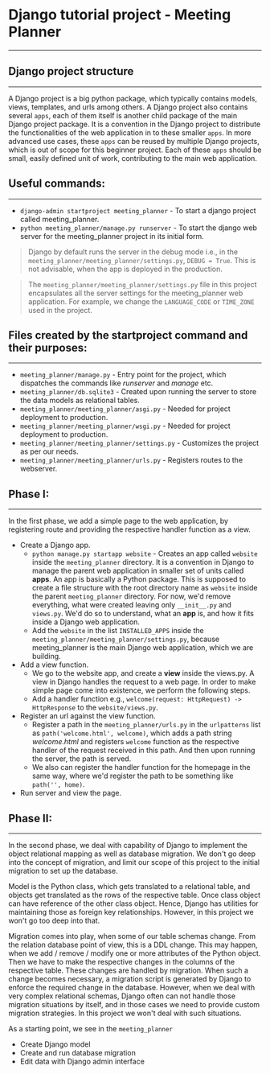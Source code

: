 # Django tutorial project - Meeting Planner
---

## Django project structure
---

A Django project is a big python package, which typically contains models, views, templates, and urls among others. A 
Django project also contains several `apps`, each of them itself is another child package of the main Django project 
package. It is a convention in the Django project to distribute the functionalities of the web application in to these 
smaller `apps`. In more advanced use cases, these `apps` can be reused by multiple Django projects, which is out of 
scope for this beginner project. Each of these `apps` should be small, easily defined unit of work, contributing to the 
main web application.

## Useful commands:
---

* `django-admin startproject meeting_planner` - To start a django project called meeting_planner.
* `python meeting_planner/manage.py runserver` - To start the django web server for the meeting_planner project in its 
initial form.

> Django by default runs the server in the debug mode i.e., in the `meeting_planner/meeting_planner/settings.py`,
> `DEBUG = True`. This is not advisable, when the app is deployed in the production.

> The `meeting_planner/meeting_planner/settings.py` file in this project encapsulates all the server settings for the 
> meeting_planner web application. For example, we change the `LANGUAGE_CODE` or `TIME_ZONE` used in the project.

## Files created by the startproject command and their purposes:
---

* `meeting_planner/manage.py` - Entry point for the project, which dispatches the commands like _runserver_ and 
_manage_ etc.
* `meeting_planner/db.sqlite3` - Created upon running the server to store the data models as relational tables.
* `meeting_planner/meeting_planner/asgi.py` - Needed for project deployment to production.
* `meeting_planner/meeting_planner/wsgi.py` - Needed for project deployment to production.
* `meeting_planner/meeting_planner/settings.py` - Customizes the project as per our needs.
* `meeting_planner/meeting_planner/urls.py` - Registers routes to the webserver.

## Phase I:
---

In the first phase, we add a simple page to the web application, by registering route and providing the respective 
handler function as a view.

* Create a Django app.
  * `python manage.py startapp website` - Creates an app called `website` inside the `meeting_planner` directory. It is
    a convention in Django to manage the parent web application in smaller set of units called **apps**. An app is 
    basically a Python package. This is supposed to create a file structure with the root directory name as `website` 
    inside the parent `meeting_planner` directory. For now, we'd remove everything, what were created leaving only 
    `__init__.py` and `views.py`. We'd do so to understand, what an **app** is, and how it fits inside a Django web 
    application.
  * Add the `website` in the list `INSTALLED_APPS` inside the `meeting_planner/meeting_planner/settings.py`, because 
    meeting_planner is the main Django web application, which we are building.
* Add a view function.
  * We go to the website app, and create a **view** inside the views.py. A view in Django handles the request to a web 
  page. In order to make simple page come into existence, we perform the following steps.
  * Add a handler function e.g., `welcome(request: HttpRequest) -> HttpResponse` to the `website/views.py`.
* Register an url against the view function.
  * Register a path in the `meeting_planner/urls.py` in the `urlpatterns` list as `path('welcome.html', welcome)`, 
  which adds a path string _welcome.html_ and registers `welcome` function as the respective handler of the 
  request received in this path. And then upon running the server, the path is served.
  * We also can register the handler function for the homepage in the same way, where we'd register the path to be 
  something like `path('', home)`.
* Run server and view the page.

## Phase II:
---

In the second phase, we deal with capability of Django to implement the object relational mapping as well as database 
migration. We don't go deep into the concept of migration, and limit our scope of this project to the initial migration 
to set up the database.

Model is the Python class, which gets translated to a relational table, and objects get translated as the rows of the 
respective table. Once class object can have reference of the other class object. Hence, Django has utilities for 
maintaining those as foreign key relationships. However, in this project we won't go too deep into that.

Migration comes into play, when some of our table schemas change. From the relation database point of view, this is a 
DDL change. This may happen, when we add / remove / modify one or more attributes of the Python object. Then we have 
to make the respective changes in the columns of the respective table. These changes are handled by migration. When 
such a change becomes necessary, a migration script is generated by Django to enforce the required change in the 
database. However, when we deal with very complex relational schemas, Django often can not handle those migration 
situations by itself, and in those cases we need to provide custom migration strategies. In this project we won't deal 
with such situations.

As a starting point, we see in the `meeting_planner` 

* Create Django model
* Create and run database migration
* Edit data with Django admin interface

